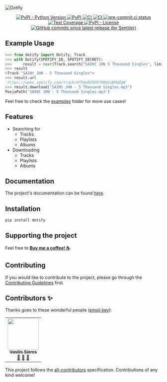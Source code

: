 ![Dotify](https://raw.githubusercontent.com/the-dotify-project/dotify/master/docs/img/logo.png)

<p align="center">
  <a href="https://www.python.org/">
    <img
      src="https://img.shields.io/pypi/pyversions/dotify"
      alt="PyPI - Python Version"
    />
  </a>
  <a href="https://pypi.org/project/dotify/">
    <img
      src="https://img.shields.io/pypi/v/dotify"
      alt="PyPI"
    />
  </a>
  <a href="https://github.com/the-dotify-project/dotify/actions/workflows/ci.yml">
    <img
      src="https://github.com/the-dotify-project/dotify/actions/workflows/ci.yml/badge.svg"
      alt="CI"
    />
  </a>
  <a href="https://github.com/the-dotify-project/dotify/actions/workflows/cd.yml">
    <img
      src="https://github.com/the-dotify-project/dotify/actions/workflows/cd.yml/badge.svg"
      alt="CI"
    />
  </a>
  <a href="https://results.pre-commit.ci/latest/github/the-dotify-project/dotify/master">
    <img
      src="https://results.pre-commit.ci/badge/github/the-dotify-project/dotify/master.svg"
      alt="pre-commit.ci status"
    />
  </a>
  <a href="https://codecov.io/gh/the-dotify-project/dotify">
    <img
      src="https://codecov.io/gh/the-dotify-project/dotify/branch/master/graph/badge.svg?token=coLOL0j6Ap"
      alt="Test Coverage"/>
  </a>
  <a href="https://opensource.org/licenses/MIT">
    <img
      src="https://img.shields.io/pypi/l/dotify"
      alt="PyPI - License"
    />
  </a>
  <a href="https://github.com/the-dotify-project/dotify/commits">
    <img
      src="https://img.shields.io/github/commits-since/the-dotify-project/dotify/latest?style=flat-square"
      alt="GitHub commits since latest release (by SemVer)"
    />
  </a>
</p>

## Example Usage

```python
>>> from dotify import Dotify, Track
>>> with Dotify(SPOTIFY_ID, SPOTIFY_SECRET):
>>>     result = next(Track.search("SAINt JHN 5 Thousand Singles", limit=1))
>>> result
<Track "SAINt JHN - 5 Thousand Singles">
>>> result.url
'https://open.spotify.com/track/0fFWxRZGKR7HDW2xBMOZgW'
>>> result.download("SAINt JHN - 5 Thousand Singles.mp3")
PosixPath('SAINt JHN - 5 Thousand Singles.mp3')
```

Feel free to check the [examples](https://github.com/the-dotify-project/dotify/tree/master/examples) folder for more use cases!

## Features

- Searching for
  - Tracks
  - Playlists
  - Albums
- Downloading
  - Tracks
  - Playlists
  - Albums

## Documentation

The project's documentation can be found [here](https://the-dotify-project.github.io/dotify/).

## Installation

```bash
pip install dotify
```

## Supporting the project

Feel free to [**Buy me a coffee! ☕**](https://www.buymeacoffee.com/billsioros).

## Contributing

If you would like to contribute to the project, please go through the [Contributing Guidelines](https://the-dotify-project.github.io/dotify/latest/CONTRIBUTING/) first.

## Contributors ✨

Thanks goes to these wonderful people ([emoji key](https://allcontributors.org/docs/en/emoji-key)):

<!-- ALL-CONTRIBUTORS-LIST:START - Do not remove or modify this section -->
<!-- prettier-ignore-start -->
<!-- markdownlint-disable -->
<table>
  <tr>
    <td align="center"><a href="https://www.linkedin.com/in/vasileios-sioros/"><img src="https://avatars.githubusercontent.com/u/33862937?v=4?s=100" width="100px;" alt=""/><br /><sub><b>Vasilis Sioros</b></sub></a><br /><a href="#maintenance-billsioros" title="Maintenance">🚧</a> <a href="#projectManagement-billsioros" title="Project Management">📆</a> <a href="https://github.com/billsioros/dotify/commits?author=billsioros" title="Documentation">📖</a></td>
  </tr>
</table>

<!-- markdownlint-restore -->
<!-- prettier-ignore-end -->

<!-- ALL-CONTRIBUTORS-LIST:END -->

This project follows the [all-contributors](https://github.com/all-contributors/all-contributors) specification. Contributions of any kind welcome!
